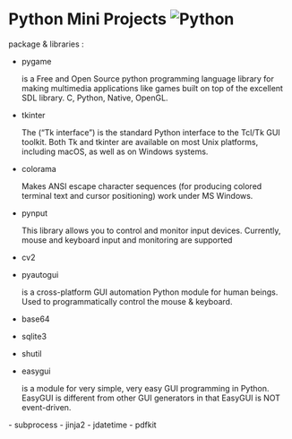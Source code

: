 # Python Mini Projects ![Python](https://img.shields.io/badge/python-3670A0?style=for-the-badge&logo=python&logoColor=ffdd54) 
package & libraries : 
- pygame
  <p>is a Free and Open Source python programming language library for making multimedia applications like games built on top of the excellent SDL library. C,        Python, Native, OpenGL.</p>
- tkinter
  <p>The (“Tk interface”) is the standard Python interface to the Tcl/Tk GUI toolkit. Both Tk and tkinter are available on most Unix platforms, including macOS, as well   as on Windows systems.</p>
- colorama
  <p>Makes ANSI escape character sequences (for producing colored terminal text and cursor positioning) work under MS Windows.</p>
- pynput
  <p>This library allows you to control and monitor input devices. Currently, mouse and keyboard input and monitoring are supported</p>
- cv2
    <p></p>
- pyautogui
  <p>is a cross-platform GUI automation Python module for human beings. Used to programmatically control the mouse & keyboard.</p>
- base64
    
- sqlite3
- shutil
- easygui
  <p>is a module for very simple, very easy GUI programming in Python. EasyGUI is different from other GUI generators in that EasyGUI is NOT event-driven.
</p>
- subprocess
- jinja2
- jdatetime
- pdfkit
